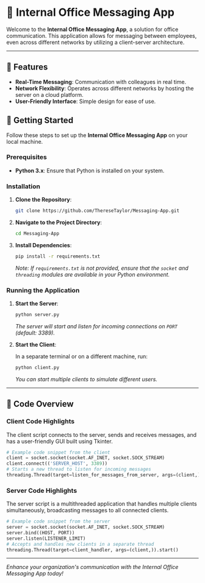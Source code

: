 # 📧 Internal Office Messaging App 

Welcome to the **Internal Office Messaging App**, a  solution for office communication. This application allows for messaging between employees, even across different networks by utilizing a client-server architecture.

---

## 🌟 Features

- **Real-Time Messaging**: Communication with colleagues in real time.
- **Network Flexibility**: Operates across different networks by hosting the server on a cloud platform.
- **User-Friendly Interface**: Simple design for ease of use.

## 🚀 Getting Started

Follow these steps to set up the **Internal Office Messaging App** on your local machine.

### Prerequisites

- **Python 3.x**: Ensure that Python is installed on your system.

### Installation

1. **Clone the Repository**:

   ```bash
   git clone https://github.com/ThereseTaylor/Messaging-App.git
   ```

2. **Navigate to the Project Directory**:

   ```bash
   cd Messaging-App
   ```

3. **Install Dependencies**:

   ```bash
   pip install -r requirements.txt
   ```

   *Note: If `requirements.txt` is not provided, ensure that the `socket` and `threading` modules are available in your Python environment.*

### Running the Application

1. **Start the Server**:

   ```python
   python server.py
   ```

   *The server will start and listen for incoming connections on `PORT` (default: 3389).*

2. **Start the Client**:

   In a separate terminal or on a different machine, run:

   ```python
   python client.py
   ```

   *You can start multiple clients to simulate different users.*

---

## 📄 Code Overview

### Client Code Highlights

The client script connects to the server, sends and receives messages, and has a user-friendly GUI built using Tkinter.

```python
# Example code snippet from the client
client = socket.socket(socket.AF_INET, socket.SOCK_STREAM)
client.connect(('SERVER_HOST', 3389))
# Starts a new thread to listen for incoming messages
threading.Thread(target=listen_for_messages_from_server, args=(client,)).start()
```

### Server Code Highlights

The server script is a multithreaded application that handles multiple clients simultaneously, broadcasting messages to all connected clients.

```python
# Example code snippet from the server
server = socket.socket(socket.AF_INET, socket.SOCK_STREAM)
server.bind((HOST, PORT))
server.listen(LISTENER_LIMIT)
# Accepts and handles new clients in a separate thread
threading.Thread(target=client_handler, args=(client,)).start()
```

---

*Enhance your organization's communication with the Internal Office Messaging App today!*


